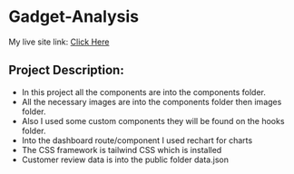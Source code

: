 
# Gadget-Analysis

My live site link: [Click Here](https://gadget-analysis.netlify.app/)

## Project Description:
- In this project all the components are into the components folder.
- All the necessary images are into the components folder then images folder.
- Also I used some custom components they will be found on the hooks folder.
- Into the dashboard route/component I used rechart for charts
- The CSS framework is tailwind CSS which is installed
- Customer review data is into the public folder data.json